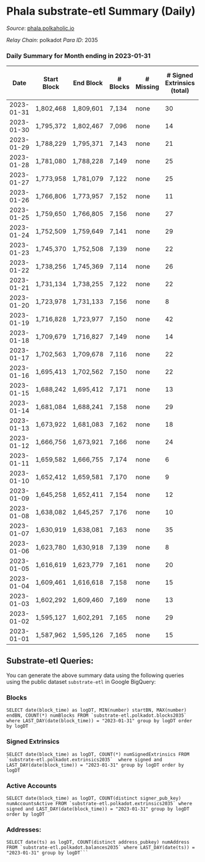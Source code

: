 # Phala substrate-etl Summary (Daily)

_Source_: [phala.polkaholic.io](https://phala.polkaholic.io)

*Relay Chain*: polkadot
*Para ID*: 2035



### Daily Summary for Month ending in 2023-01-31


| Date | Start Block | End Block | # Blocks | # Missing | # Signed Extrinsics (total) | # Active Accounts | # Addresses with Balances | # Events | # Transfers | # XCM Transfers In | # XCM Transfers Out |
| ---- | ----------- | --------- | -------- | --------- | --------------------------- | ----------------- | ------------------------- | -------- | ----------- | ------------------ | ------------------- |
| 2023-01-31 | 1,802,468 | 1,809,601 | 7,134 | none  | 30 | 16 | 3,021 | 14,526 | 4 ($1,257.18) | 3 ($1,441.51) |   |
| 2023-01-30 | 1,795,372 | 1,802,467 | 7,096 | none  | 14 | 10 | 3,019 | 14,296 | 2 ($478.35) |   |   |
| 2023-01-29 | 1,788,229 | 1,795,371 | 7,143 | none  | 21 | 14 | 3,018 | 14,464 | 2 ($157.14) | 4 ($37.71) |   |
| 2023-01-28 | 1,781,080 | 1,788,228 | 7,149 | none  | 25 | 18 | 3,015 | 14,497 | 3 ($911.65) | 2 ($530.60) |   |
| 2023-01-27 | 1,773,958 | 1,781,079 | 7,122 | none  | 25 | 17 | 3,014 | 14,462 | 3 ($266.86) | 3 ($37.94) |   |
| 2023-01-26 | 1,766,806 | 1,773,957 | 7,152 | none  | 11 | 8 | 3,013 | 14,391 | 3 ($30.84) | 1 ($7.61) |   |
| 2023-01-25 | 1,759,650 | 1,766,805 | 7,156 | none  | 27 | 12 | 3,012 | 14,513 | 4 ($468.81) |   |   |
| 2023-01-24 | 1,752,509 | 1,759,649 | 7,141 | none  | 29 | 17 | 3,011 | 14,495 | 7 ($561.78) | 4 ($492.68) |   |
| 2023-01-23 | 1,745,370 | 1,752,508 | 7,139 | none  | 22 | 12 | 3,010 | 14,437 | 4 ($153.59) |   |   |
| 2023-01-22 | 1,738,256 | 1,745,369 | 7,114 | none  | 26 | 20 | 3,008 | 14,417 | 9 ($342.30) | 1 ($139.22) |   |
| 2023-01-21 | 1,731,134 | 1,738,255 | 7,122 | none  | 22 | 16 | 3,007 | 14,414 | 1 ($138.38) | 1  |   |
| 2023-01-20 | 1,723,978 | 1,731,133 | 7,156 | none  | 8 | 8 | 3,007 | 14,372 | 2 ($153.14) |   |   |
| 2023-01-19 | 1,716,828 | 1,723,977 | 7,150 | none  | 42 | 22 | 3,007 | 14,607 | 8 ($424.15) | 2 ($136.46) |   |
| 2023-01-18 | 1,709,679 | 1,716,827 | 7,149 | none  | 14 | 13 | 3,004 | 14,423 | 3 ($157.63) | 2 ($144.08) |   |
| 2023-01-17 | 1,702,563 | 1,709,678 | 7,116 | none  | 22 | 17 | 3,002 | 14,450 | 4 ($143.01) | 5 ($16.91) |   |
| 2023-01-16 | 1,695,413 | 1,702,562 | 7,150 | none  | 22 | 12 | 2,999 | 14,478 | 5 ($1,410.45) | 1 ($0.10) |   |
| 2023-01-15 | 1,688,242 | 1,695,412 | 7,171 | none  | 13 | 7 | 2,998 | 14,439 | 2 ($95.88) | 1 ($49.61) |   |
| 2023-01-14 | 1,681,084 | 1,688,241 | 7,158 | none  | 29 | 18 | 2,997 | 14,506 | 4 ($231.27) |   |   |
| 2023-01-13 | 1,673,922 | 1,681,083 | 7,162 | none  | 18 | 11 | 2,997 | 14,457 | 2 ($78.00) |   |   |
| 2023-01-12 | 1,666,756 | 1,673,921 | 7,166 | none  | 24 | 11 | 2,997 | 14,533 |   | 2 ($0.04) |   |
| 2023-01-11 | 1,659,582 | 1,666,755 | 7,174 | none  | 6 | 6 | 2,995 | 14,392 | 1 ($1,748.05) |   |   |
| 2023-01-10 | 1,652,412 | 1,659,581 | 7,170 | none  | 9 | 9 | 2,995 | 14,410 | 1 ($1,735.42) |   |   |
| 2023-01-09 | 1,645,258 | 1,652,411 | 7,154 | none  | 12 | 10 | 2,993 | 14,397 | 1 ($118.34) |   |   |
| 2023-01-08 | 1,638,082 | 1,645,257 | 7,176 | none  | 10 | 7 | 2,993 | 14,451 | 1 ($126.08) | 3 ($126.56) |   |
| 2023-01-07 | 1,630,919 | 1,638,081 | 7,163 | none  | 35 | 17 | 2,992 | 14,612 | 4 ($16.89) | 4 ($99.14) |   |
| 2023-01-06 | 1,623,780 | 1,630,918 | 7,139 | none  | 8 | 7 | 2,987 | 14,341 | 1 ($0.11) | 1 ($4.21) |   |
| 2023-01-05 | 1,616,619 | 1,623,779 | 7,161 | none  | 20 | 9 | 2,986 | 14,513 | 1 ($1.12) | 1 ($0.88) |   |
| 2023-01-04 | 1,609,461 | 1,616,618 | 7,158 | none  | 15 | 9 | 2,984 | 14,436 | 2 ($362.11) | 2 ($0.22) |   |
| 2023-01-03 | 1,602,292 | 1,609,460 | 7,169 | none  | 13 | 12 | 2,984 | 14,458 | 4 ($385.26) | 4 ($358.89) |   |
| 2023-01-02 | 1,595,127 | 1,602,291 | 7,165 | none  | 29 | 12 | 2,982 | 14,520 | 6 ($34.52) |   |   |
| 2023-01-01 | 1,587,962 | 1,595,126 | 7,165 | none  | 15 | 12 | 2,980 | 14,467 | 2 ($54.83) | 4 ($0.43) |   |

## Substrate-etl Queries:
You can generate the above summary data using the following queries using the public dataset `substrate-etl` in Google BigQuery:


### Blocks
```
SELECT date(block_time) as logDT, MIN(number) startBN, MAX(number) endBN, COUNT(*) numBlocks FROM `substrate-etl.polkadot.blocks2035`  where LAST_DAY(date(block_time)) = "2023-01-31" group by logDT order by logDT
```


### Signed Extrinsics
```
SELECT date(block_time) as logDT, COUNT(*) numSignedExtrinsics FROM `substrate-etl.polkadot.extrinsics2035`  where signed and LAST_DAY(date(block_time)) = "2023-01-31" group by logDT order by logDT
```


### Active Accounts
```
SELECT date(block_time) as logDT, COUNT(distinct signer_pub_key) numAccountsActive FROM `substrate-etl.polkadot.extrinsics2035` where signed and LAST_DAY(date(block_time)) = "2023-01-31" group by logDT order by logDT
```


### Addresses:
```
SELECT date(ts) as logDT, COUNT(distinct address_pubkey) numAddress FROM `substrate-etl.polkadot.balances2035` where LAST_DAY(date(ts)) = "2023-01-31" group by logDT```

